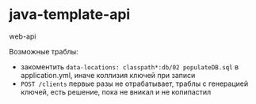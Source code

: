 # java-template-api
web-api

Возможные траблы:
- закоментить `data-locations: classpath*:db/02 populateDB.sql` в application.yml, иначе коллизия ключей при записи
- `POST /clients` первые разы не отрабатывает, траблы с генерацией ключей, есть решение,  пока не вникал и не копипастил
